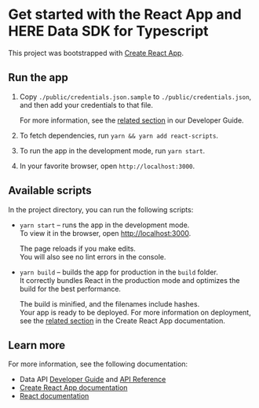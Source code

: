 # Get started with the React App and HERE Data SDK for Typescript

This project was bootstrapped with [Create React App](https://github.com/facebook/create-react-app).

## Run the app

1. Copy `./public/credentials.json.sample` to `./public/credentials.json`, and then add your credentials to that file.
    
    For more information, see the [related section](https://developer.here.com/documentation/sdk-typescript/dev_guide/topics/authenticate.html) in our Developer Guide.

2. To fetch dependencies, run `yarn && yarn add react-scripts`.

3. To run the app in the development mode, run `yarn start`.

4. In your favorite browser, open `http://localhost:3000`.

## Available scripts

In the project directory, you can run the following scripts:

- `yarn start` – runs the app in the development mode.\
    To view it in the browser, open [http://localhost:3000](http://localhost:3000).

    The page reloads if you make edits.\
    You will also see no lint errors in the console.

- `yarn build` – builds the app for production in the `build` folder.\
    It correctly bundles React in the production mode and optimizes the build for the best performance.

    The build is minified, and the filenames include hashes.\
    Your app is ready to be deployed. For more information on deployment, see the [related section](https://facebook.github.io/create-react-app/docs/deployment) in the Create React App documentation.

## Learn more

For more information, see the following documentation:

- Data API <a href="https://developer.here.com/olp/documentation/data-api/data_dev_guide/index.html" target="_blank">Developer Guide</a> and <a href="https://developer.here.com/olp/documentation/data-api/api-reference.html" target="_blank">API Reference</a>
- [Create React App documentation](https://facebook.github.io/create-react-app/docs/getting-started)
- [React documentation](https://reactjs.org/)
